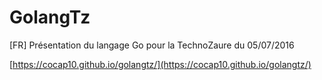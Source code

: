 # GolangTz
[FR] Présentation du langage Go pour la TechnoZaure du 05/07/2016 

[https://cocap10.github.io/golangtz/](https://cocap10.github.io/golangtz/)
